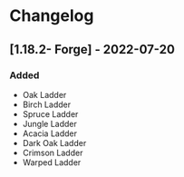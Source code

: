 # Changelog



## [1.18.2- Forge] - 2022-07-20
### Added
- Oak Ladder
- Birch Ladder
- Spruce Ladder
- Jungle Ladder
- Acacia Ladder
- Dark Oak Ladder
- Crimson Ladder
- Warped Ladder
